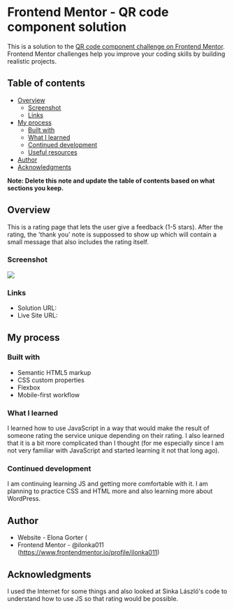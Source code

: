 # Frontend Mentor - QR code component solution

This is a solution to the [QR code component challenge on Frontend Mentor](https://www.frontendmentor.io/challenges/qr-code-component-iux_sIO_H). Frontend Mentor challenges help you improve your coding skills by building realistic projects. 

## Table of contents

- [Overview](#overview)
  - [Screenshot](#screenshot)
  - [Links](#links)
- [My process](#my-process)
  - [Built with](#built-with)
  - [What I learned](#what-i-learned)
  - [Continued development](#continued-development)
  - [Useful resources](#useful-resources)
- [Author](#author)
- [Acknowledgments](#acknowledgments)

**Note: Delete this note and update the table of contents based on what sections you keep.**

## Overview

This is a rating page that lets the user give a feedback (1-5 stars). After the rating, the 'thank you' note is suppossed to show up which will contain a small message that also includes the rating itself. 

### Screenshot

![](./screenshot.jpg)

### Links

- Solution URL:
- Live Site URL: 

## My process

### Built with

- Semantic HTML5 markup
- CSS custom properties
- Flexbox
- Mobile-first workflow


### What I learned

I learned how to use JavaScript in a way that would make the result of someone rating the service unique depending on their rating. 
I also learned that it is a bit more complicated than I thought (for me especially since I am not very familiar with JavaScript 
and started learning it not that long ago). 

### Continued development

I am continuing learning JS and getting more comfortable with it. I am planning to practice CSS and HTML more and also learning more
about WordPress. 


## Author

- Website - Elona Gorter (
- Frontend Mentor - @ilonka011 (https://www.frontendmentor.io/profile/ilonka011)


## Acknowledgments

I used the Internet for some things and also looked at Sinka László's code to understand how to use JS so that rating would be possible. 
